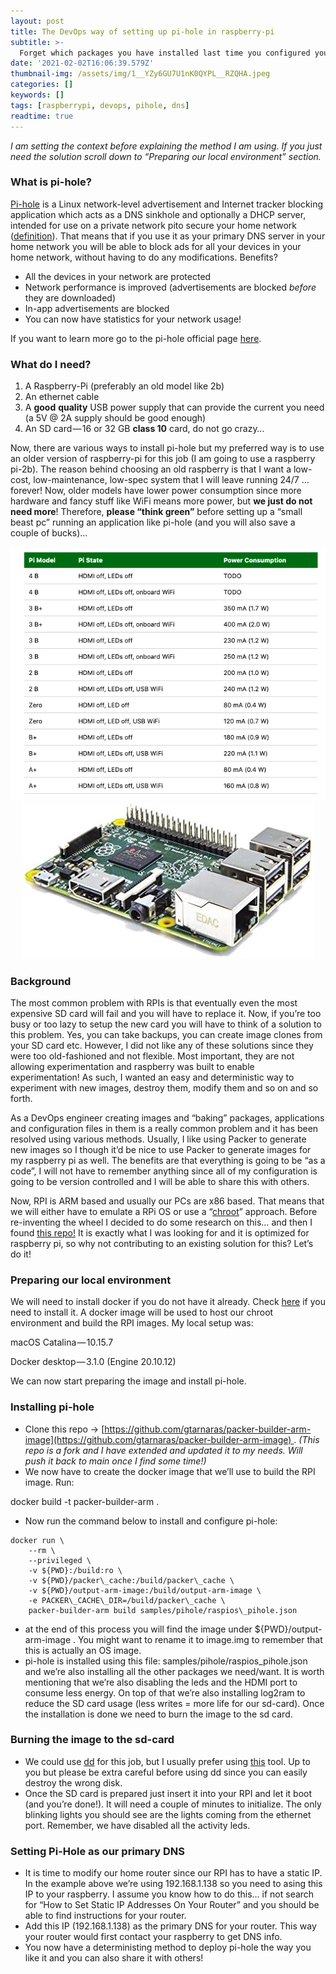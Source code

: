 ```yaml
---
layout: post
title: The DevOps way of setting up pi-hole in raspberry-pi
subtitle: >-
  Forget which packages you have installed last time you configured your RPI…
date: '2021-02-02T16:06:39.579Z'
thumbnail-img: /assets/img/1__YZy6GU7U1nK0QYPL__RZQHA.jpeg
categories: []
keywords: []
tags: [raspberrypi, devops, pihole, dns]
readtime: true
---
```


_I am setting the context before explaining the method I am using. If you just need the solution scroll down to “Preparing our local environment” section._

### What is pi-hole?

[Pi-hole](https://pi-hole.net/) is a Linux network-level advertisement and Internet tracker blocking application which acts as a DNS sinkhole and optionally a DHCP server, intended for use on a private network pito secure your home network ([definition](https://en.wikipedia.org/wiki/Pi-hole)). That means that if you use it as your primary DNS server in your home network you will be able to block ads for all your devices in your home network, without having to do any modifications. Benefits?

*   All the devices in your network are protected
*   Network performance is improved (advertisements are blocked _before_ they are downloaded)
*   In-app advertisements are blocked
*   You can now have statistics for your network usage!

If you want to learn more go to the pi-hole official page [here](https://pi-hole.net/).

### What do I need?

1.  A Raspberry-Pi (preferably an old model like 2b)
2.  An ethernet cable
3.  A **good** **quality** USB power supply that can provide the current you need (a 5V @ 2A supply should be good enough)
4.  An SD card — 16 or 32 GB **class 10** card, do not go crazy…

Now, there are various ways to install pi-hole but my preferred way is to use an older version of raspberry-pi for this job (I am going to use a raspberry pi-2b). The reason behind choosing an old raspberry is that I want a low-cost, low-maintenance, low-spec system that I will leave running 24/7 … forever! Now, older models have lower power consumption since more hardware and fancy stuff like WiFi means more power, but **we just do not need more**! Therefore, **please “think green”** before setting up a “small beast pc” running an application like pi-hole (and you will also save a couple of bucks)…

<p align="center">
  <img src="/assets/img/1__Ts__47GaV3mIw9MMUqjH6dA.png">
  <img src="/assets/img/1__YZy6GU7U1nK0QYPL__RZQHA.jpeg">
</p>


### Background

The most common problem with RPIs is that eventually even the most expensive SD card will fail and you will have to replace it. Now, if you’re too busy or too lazy to setup the new card you will have to think of a solution to this problem. Yes, you can take backups, you can create image clones from your SD card etc. However, I did not like any of these solutions since they were too old-fashioned and not flexible. Most important, they are not allowing experimentation and raspberry was built to enable experimentation! As such, I wanted an easy and deterministic way to experiment with new images, destroy them, modify them and so on and so forth.

As a DevOps engineer creating images and “baking” packages, applications and configuration files in them is a really common problem and it has been resolved using various methods. Usually, I like using Packer to generate new images so I though it’d be nice to use Packer to generate images for my raspberry pi as well. The benefits are that everything is going to be “as a code”, I will not have to remember anything since all of my configuration is going to be version controlled and I will be able to share this with others.

Now, RPI is ARM based and usually our PCs are x86 based. That means that we will either have to emulate a RPi OS or use a “[chroot](https://www.packer.io/docs/builders/amazon/chroot)” approach. Before re-inventing the wheel I decided to do some research on this… and then I found [this repo!](https://github.com/solo-io/packer-builder-arm-image) It is exactly what I was looking for and it is optimized for raspberry pi, so why not contributing to an existing solution for this? Let’s do it!

### Preparing our local environment

We will need to install docker if you do not have it already. Check [here](https://docs.docker.com/get-docker/) if you need to install it. A docker image will be used to host our chroot environment and build the RPI images. My local setup was:

macOS Catalina — 10.15.7

Docker desktop — 3.1.0 (Engine 20.10.12)

We can now start preparing the image and install pi-hole.

### Installing pi-hole

*   Clone this repo -> [https://github.com/gtarnaras/packer-builder-arm-image](https://github.com/gtarnaras/packer-builder-arm-image) . _(This repo is a fork and I have extended and updated it to my needs. Will push it back to main once I find some time!)_
*   We now have to create the docker image that we’ll use to build the RPI image. Run:

docker build -t packer-builder-arm .

*   Now run the command below to install and configure pi-hole:

```
docker run \
    --rm \
    --privileged \
    -v ${PWD}:/build:ro \
    -v ${PWD}/packer\_cache:/build/packer\_cache \
    -v ${PWD}/output-arm-image:/build/output-arm-image \
    -e PACKER\_CACHE\_DIR=/build/packer\_cache \
    packer-builder-arm build samples/pihole/raspios\_pihole.json
```

*   at the end of this process you will find the image under ${PWD}/output-arm-image . You might want to rename it to image.img to remember that this is actually an OS image.
*   pi-hole is installed using this file: samples/pihole/raspios\_pihole.json and we’re also installing all the other packages we need/want. It is worth mentioning that we’re also disabling the leds and the HDMI port to consume less energy. On top of that we’re also installing log2ram to reduce the SD card usage (less writes = more life for our sd-card). Once the installation is done we need to burn the image to the sd card.

### Burning the image to the sd-card

*   We could use [dd](https://en.wikipedia.org/wiki/Dd_%28Unix%29) for this job, but I usually prefer using [this](https://www.balena.io/etcher/) tool. Up to you but please be extra careful before using dd since you can easily destroy the wrong disk.
*   Once the SD card is prepared just insert it into your RPI and let it boot (and you’re done!). It will need a couple of minutes to initialize. The only blinking lights you should see are the lights coming from the ethernet port. Remember, we have disabled all the activity leds.

### Setting Pi-Hole as our primary DNS

*   It is time to modify our home router since our RPI has to have a static IP. In the example above we’re using 192.168.1.138 so you need to asing this IP to your raspberry. I assume you know how to do this… if not search for “How to Set Static IP Addresses On Your Router” and you should be able to find instructions for your router.
*   Add this IP (192.168.1.138) as the primary DNS for your router. This way your router would first contact your raspberry to get DNS info.
*   You now have a deterministing method to deploy pi-hole the way you like it and you can also share it with others!